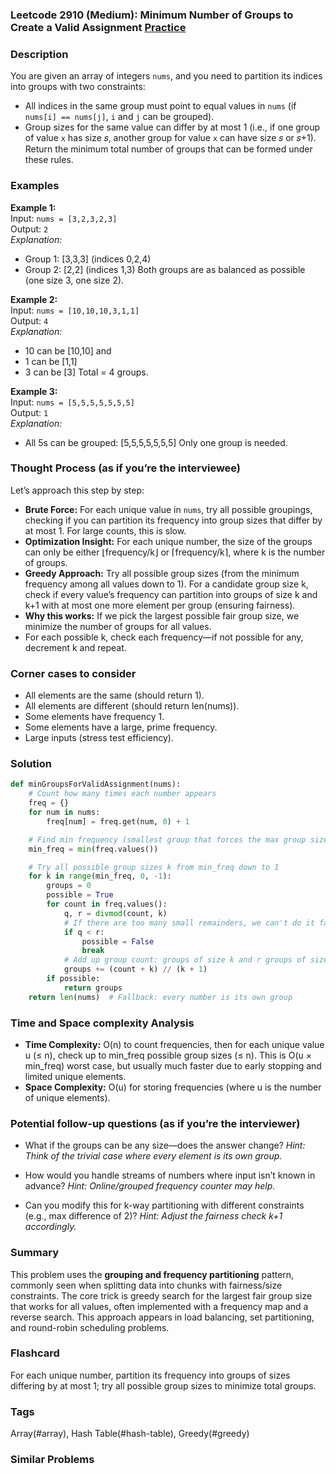 ### Leetcode 2910 (Medium): Minimum Number of Groups to Create a Valid Assignment [Practice](https://leetcode.com/problems/minimum-number-of-groups-to-create-a-valid-assignment)

### Description  
You are given an array of integers `nums`, and you need to partition its indices into groups with two constraints:
- All indices in the same group must point to equal values in `nums` (if `nums[i] == nums[j]`, `i` and `j` can be grouped).
- Group sizes for the same value can differ by at most 1 (i.e., if one group of value `x` has size 𝑠, another group for value `x` can have size 𝑠 or 𝑠+1).
Return the minimum total number of groups that can be formed under these rules.

### Examples  

**Example 1:**  
Input: `nums = [3,2,3,2,3]`  
Output: `2`  
*Explanation:*
- Group 1: [3,3,3] (indices 0,2,4)
- Group 2: [2,2] (indices 1,3)
Both groups are as balanced as possible (one size 3, one size 2).

**Example 2:**  
Input: `nums = [10,10,10,3,1,1]`  
Output: `4`  
*Explanation:*
- 10 can be [10,10] and 
- 1 can be [1,1]
- 3 can be [3]
Total = 4 groups.

**Example 3:**  
Input: `nums = [5,5,5,5,5,5,5]`  
Output: `1`  
*Explanation:*
- All 5s can be grouped: [5,5,5,5,5,5,5]
Only one group is needed.

### Thought Process (as if you’re the interviewee)  
Let’s approach this step by step:

- **Brute Force:** For each unique value in `nums`, try all possible groupings, checking if you can partition its frequency into group sizes that differ by at most 1. For large counts, this is slow.
- **Optimization Insight:** For each unique number, the size of the groups can only be either ⌊frequency/k⌋ or ⌈frequency/k⌉, where k is the number of groups.
- **Greedy Approach:** Try all possible group sizes (from the minimum frequency among all values down to 1). For a candidate group size k, check if every value’s frequency can partition into groups of size k and k+1 with at most one more element per group (ensuring fairness).
- **Why this works:** If we pick the largest possible fair group size, we minimize the number of groups for all values.
- For each possible k, check each frequency—if not possible for any, decrement k and repeat.

### Corner cases to consider  
- All elements are the same (should return 1).
- All elements are different (should return len(nums)).
- Some elements have frequency 1.
- Some elements have a large, prime frequency.
- Large inputs (stress test efficiency).

### Solution

```python
def minGroupsForValidAssignment(nums):
    # Count how many times each number appears
    freq = {}
    for num in nums:
        freq[num] = freq.get(num, 0) + 1

    # Find min frequency (smallest group that forces the max group size we can try)
    min_freq = min(freq.values())

    # Try all possible group sizes k from min_freq down to 1
    for k in range(min_freq, 0, -1):
        groups = 0
        possible = True
        for count in freq.values():
            q, r = divmod(count, k)
            # If there are too many small remainders, we can't do it fairly
            if q < r:
                possible = False
                break
            # Add up group count: groups of size k and r groups of size k+1
            groups += (count + k) // (k + 1)
        if possible:
            return groups
    return len(nums)  # Fallback: every number is its own group
```

### Time and Space complexity Analysis  

- **Time Complexity:** O(n) to count frequencies, then for each unique value u (≤ n), check up to min_freq possible group sizes (≤ n). This is O(u × min_freq) worst case, but usually much faster due to early stopping and limited unique elements.
- **Space Complexity:** O(u) for storing frequencies (where u is the number of unique elements).

### Potential follow-up questions (as if you’re the interviewer)  

- What if the groups can be any size—does the answer change?
  *Hint: Think of the trivial case where every element is its own group.*

- How would you handle streams of numbers where input isn’t known in advance?
  *Hint: Online/grouped frequency counter may help.*

- Can you modify this for k-way partitioning with different constraints (e.g., max difference of 2)?
  *Hint: Adjust the fairness check k+1 accordingly.*

### Summary
This problem uses the **grouping and frequency partitioning** pattern, commonly seen when splitting data into chunks with fairness/size constraints. The core trick is greedy search for the largest fair group size that works for all values, often implemented with a frequency map and a reverse search. This approach appears in load balancing, set partitioning, and round-robin scheduling problems.


### Flashcard
For each unique number, partition its frequency into groups of sizes differing by at most 1; try all possible group sizes to minimize total groups.

### Tags
Array(#array), Hash Table(#hash-table), Greedy(#greedy)

### Similar Problems
